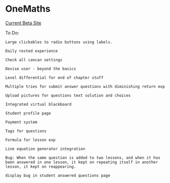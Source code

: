 # OneMaths

[Current Beta Site](http://138.68.139.152/)

To Do:

```text
Large clickables to radio buttons using labels.
```

```text
Daily rested experience
```

```text
Check all cancan settings
```

```text
Devise user - beyond the basics
```

```text
Level differential for end of chapter stuff
```

```text
Multiple tries for submit answer questions with diminishing return exp
```

```text
Upload pictures for questions text solution and choices
```

```text
Integrated virtual blackboard
```

```text
Student profile page
```

```text
Payment system
```

```text
Tags for questions
```

```text
Formula for lesson exp  
```

```text
Line equation generator integration
```

```text
Bug: When the same question is added to two lessons, and when it has been answered in one lesson, it kept on repeating itself in another lesson, it kept on reappearing.
```

```text
display bug in student answered questions page
```
